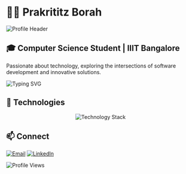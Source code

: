 # 👨‍💻 Prakrititz Borah

![Profile Header](https://capsule-render.vercel.app/api?type=waving&color=gradient&height=300&section=header&text=Prakrititz%20Borah&fontSize=90&animation=fadeIn)

## 🎓 Computer Science Student | IIIT Bangalore

Passionate about technology, exploring the intersections of software development and innovative solutions.

![Typing SVG](https://readme-typing-svg.demolab.com?font=Fira+Code&pause=1000&color=00F7F7&width=435&lines=Web+Developer;Gen-Ai+Developer;Problem+Solver)

## 🚀 Technologies

<p align="center">
  <img src="https://skillicons.dev/icons?i=python,cpp,react,java,flask,unity,gcp,css,git" alt="Technology Stack"/>
</p>

## 📫 Connect

[![Email](https://img.shields.io/badge/Email-D14836?style=for-the-badge&logo=gmail&logoColor=white)](mailto:prakrititz.borah@iiitb.ac.in)
[![LinkedIn](https://img.shields.io/badge/LinkedIn-0077B5?style=for-the-badge&logo=linkedin&logoColor=white)](https://www.linkedin.com/in/prakrititz-borah-348b04287/)

![Profile Views](https://komarev.com/ghpvc/?username=prakrititz&color=blueviolet)
